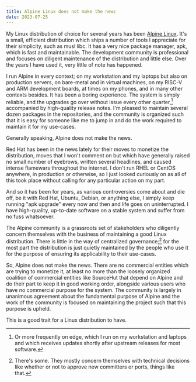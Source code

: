 ```yaml
---
title: Alpine Linux does not make the news
date: 2023-07-25
---
```


My Linux distribution of choice for several years has been [Alpine Linux][0].
It's a small, efficient distribution which ships a number of tools I appreciate
for their simplicity, such as musl libc. It has a very nice package manager,
apk, which is fast and maintainable. The development community is professional
and focuses on diligent maintenance of the distribution and little else. Over
the years I have used it, very little of note has happened.

[0]: https://alpinelinux.org/

I run Alpine in every context; on my workstation and my laptops but also on
production servers, on bare-metal and in virtual machines, on my RISC-V and ARM
development boards, at times on my phones, and in many other contexts besides.
It has been a boring experience. The system is simply reliable, and the upgrades
go over without issue every other quarter,[^2] accompanied by high-quality
release notes. I'm pleased to maintain several dozen packages in the
repositories, and the community is organized such that it is easy for someone
like me to jump in and do the work required to maintain it for my use-cases.

[^2]: Or more frequently on edge, which I run on my workstation and laptops and
    which receives updates shortly after upstream releases for most software.

Generally speaking, Alpine does not make the news.

Red Hat has been in the news lately for their moves to monetize the
distribution, moves that I won't comment on but which have generally raised no
small number of eyebrows, written several headlines, and caused intense
flamewars throughout the internet. I don't run RHEL or CentOS anywhere, in
production or otherwise, so I just looked curiously on as all of this took place
without calling for any particular action on my part.

And so it has been for years, as various controversies come about and die off,
be it with Red Hat, Ubuntu, Debian, or anything else, I simply keep running "apk
upgrade" every now and then and life goes on uninterrupted. I have high-quality,
up-to-date software on a stable system and suffer from no fuss whatsoever.

The Alpine community is a grassroots set of stakeholders who diligently concern
themselves with the business of maintaining a good Linux distribution. There is
little in the way of centralized governance;[^1] for the most part the
distribution is just quietly maintained by the people who use it for the purpose
of ensuring its applicability to their use-cases.

[^1]: There's some. They mostly concern themselves with technical decisions like
    whether or not to approve new committers or ports, things like that.

So, Alpine does not make the news. There are no commercial entities which are
trying to monetize it, at least no more than the loosely organized coalition of
commercial entities like SourceHut that depend on Alpine and do their part to
keep it in good working order, alongside various users who have no commercial
purpose for the system. The community is largely in unanimous agreement about
the fundamental purpose of Alpine and the work of the community is focused on
maintaining the project such that this purpose is upheld.

This is a good trait for a Linux distribution to have.
